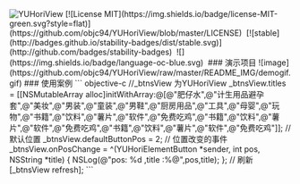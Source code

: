 


  <img src="https://github.com/objc94/YUHoriView/raw/master/README_IMG/logo.png" alt="YUHoriView" title="YUHoriView">
[![License MIT](https://img.shields.io/badge/license-MIT-green.svg?style=flat)](https://github.com/objc94/YUHoriView/blob/master/LICENSE)&nbsp;
[![stable](http://badges.github.io/stability-badges/dist/stable.svg)](http://github.com/badges/stability-badges)&nbsp;
![](https://img.shields.io/badge/language-oc-blue.svg)&nbsp;
### 演示项目
![image](https://github.com/objc94/YUHoriView/raw/master/README_IMG/demogif.gif)
### 使用案例
``` objective-c
    //_btnsView 为YUHoriView
    _btnsView.titles = [[NSMutableArray alloc]initWithArray:@[@"肥仔水",@"计生用品避孕套",@"美妆",@"男装",@"童装",@"男鞋",@"厨房用品",@"工具",@"母婴",@"玩物",@"书籍",@"饮料",@"薯片",@"软件",@"免费吃鸡",@"书籍",@"饮料",@"薯片",@"软件",@"免费吃鸡",@"书籍",@"饮料",@"薯片",@"软件",@"免费吃鸡"]];
    // 默认位置
    _btnsView.defaultButtonPos = 2;
    // 位置改变的事件
    _btnsView.onPosChange = ^(YUHoriElementButton *sender, int pos, NSString *title) {
        NSLog(@"pos: %d ,title :%@",pos,title);
    };
    // 刷新
    [_btnsView refresh];
```

